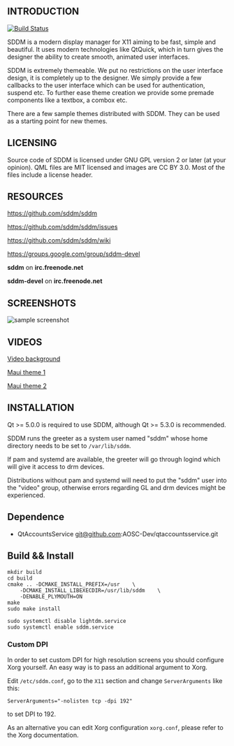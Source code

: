 ## INTRODUCTION

[![Build Status](https://travis-ci.org/sddm/sddm.svg?branch=master)](https://travis-ci.org/sddm/sddm)

SDDM is a modern display manager for X11 aiming to be fast, simple and beautiful. It uses modern technologies like QtQuick, which in turn gives the designer the ability to create smooth, animated user interfaces.

SDDM is extremely themeable. We put no restrictions on the user interface design, it is completely up to the designer. We simply provide a few callbacks to the user interface which can be used for authentication, suspend etc. To further ease theme creation we provide some premade components like a textbox, a combox etc.

There are a few sample themes distributed with SDDM. They can be used as a starting point for new themes.

## LICENSING

Source code of SDDM is licensed under GNU GPL version 2 or later (at your opinion). QML files are MIT licensed and images are CC BY 3.0. Most of the files include a license header.

## RESOURCES

https://github.com/sddm/sddm

https://github.com/sddm/sddm/issues

https://github.com/sddm/sddm/wiki

https://groups.google.com/group/sddm-devel

**sddm** on **irc.freenode.net**

**sddm-devel** on **irc.freenode.net**

## SCREENSHOTS

![sample screenshot](https://raw.github.com/sddm/sddm/master/src/greeter/theme/maui.jpg)

## VIDEOS

[Video background](https://www.youtube.com/watch?v=kKwz2FQcE3c)

[Maui theme 1](https://www.youtube.com/watch?v=-0d1wkcU9DU)

[Maui theme 2](https://www.youtube.com/watch?v=dJ28mrOeuNA)

## INSTALLATION

Qt >= 5.0.0 is required to use SDDM, although Qt >= 5.3.0 is recommended.

SDDM runs the greeter as a system user named "sddm" whose home directory needs
to be set to ```/var/lib/sddm```.

If pam and systemd are available, the greeter will go through logind
which will give it access to drm devices.

Distributions without pam and systemd will need to put the "sddm" user
into the "video" group, otherwise errors regarding GL and drm devices
might be experienced.

## Dependence

* QtAccountsService git@github.com:AOSC-Dev/qtaccountsservice.git

## Build && Install

```
mkdir build
cd build
cmake .. -DCMAKE_INSTALL_PREFIX=/usr    \
    -DCMAKE_INSTALL_LIBEXECDIR=/usr/lib/sddm    \
    -DENABLE_PLYMOUTH=ON
make
sudo make install

sudo systemctl disable lightdm.service
sudo systemctl enable sddm.service
```

### Custom DPI

In order to set custom DPI for high resolution screens you should configure
Xorg yourself.  An easy way is to pass an additional argument to Xorg.

Edit ``/etc/sddm.conf``, go to the ``X11`` section and change ``ServerArguments`` like this:

```
ServerArguments="-nolisten tcp -dpi 192"
```

to set DPI to 192.

As an alternative you can edit Xorg configuration ``xorg.conf``, please refer to the
Xorg documentation.
